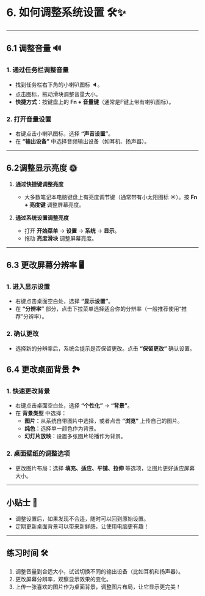 # **6. 如何调整系统设置 🛠️✨**

---

## **6.1 调整音量 🔊**

### 1. **通过任务栏调整音量**  
   - 找到任务栏右下角的小喇叭图标 🔈。  
   - 点击图标，拖动滑块调整音量大小。  
   - **快捷方式**：按键盘上的 **Fn + 音量键**（通常是F键上带有喇叭图标）。  

### 2. **打开音量设置**  
   - 右键点击小喇叭图标，选择 **“声音设置”**。  
   - 在 **“输出设备”** 中选择音频输出设备（如耳机、扬声器）。  

---

## **6.2调整显示亮度 🌞**

1. **通过快捷键调整亮度**  
   - 大多数笔记本电脑键盘上有亮度调节键（通常带有小太阳图标 ☀️）。按 **Fn + 亮度键** 调整屏幕亮度。  

2. **通过系统设置调整亮度**  
   - 打开 **开始菜单** → **设置** → **系统** → **显示**。  
   - 拖动 **亮度滑块** 调整屏幕亮度。  

---

## **6.3 更改屏幕分辨率 🖥️**

### 1. **进入显示设置**  
   - 右键点击桌面空白处，选择 **“显示设置”**。  
   - 在 **“分辨率”** 部分，点击下拉菜单选择适合你的分辨率（一般推荐使用“推荐”分辨率）。  

### 2. **确认更改**  
   - 选择新的分辨率后，系统会提示是否保留更改。点击 **“保留更改”** 确认设置。  


## **6.4 更改桌面背景 🏞️**

### 1. **快速更改背景**  
   - 右键点击桌面空白处，选择 **“个性化”** → **“背景”**。  
   - 在 **背景类型** 中选择：  
     - **图片**：从系统自带图片中选择，或者点击 **“浏览”** 上传自己的图片。  
     - **纯色**：选择单一颜色作为背景。  
     - **幻灯片放映**：设置多张图片轮播作为背景。

### 2. **桌面壁纸的调整选项**  
   - 更改图片布局：选择 **填充、适应、平铺、拉伸** 等选项，让图片更好适应屏幕大小。  

---

## **小贴士 🌟**  
- 调整设置后，如果发现不合适，随时可以回到原始设置。  
- 定期更新桌面背景可以带来新鲜感，让使用电脑更有趣！  

---

## **练习时间 🛠️**  
1. 调整音量到合适大小，试试切换不同的输出设备（比如耳机和扬声器）。  
2. 更改屏幕分辨率，观察显示效果的变化。  
3. 上传一张喜欢的图片作为桌面背景，调整图片布局，让它显示更完美！  